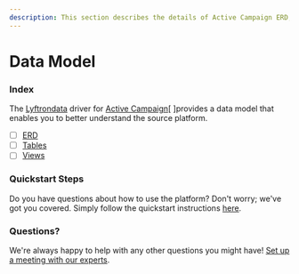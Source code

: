 ```yaml
---
description: This section describes the details of Active Campaign ERD, Tables, and Views.
---
```


# Data Model

### Index

The  [Lyftrondata](https://www.lyftrondata.com/) driver for [Active Campaign](https://www.lyftrondata.com/integration/marketing-analytics/active-campaign/)[ ]provides a data model that enables you to better understand the source platform.

* [ ] [ERD](../../../marketing-analytics/active-campaign/data-model/erd.md)
* [ ] [Tables](../../../marketing-analytics/active-campaign/data-model/tables.md)
* [ ] [Views](../../../marketing-analytics/active-campaign/data-model/views.md)

### Quickstart Steps

Do you have questions about how to use the platform? Don't worry; we've got you covered. Simply follow the quickstart instructions [here](../../../marketing-analytics/active-campaign/quickstart-steps.md).

### Questions? <a href="#questions" id="questions"></a>

We're always happy to help with any other questions you might have! [Set up a meeting with our experts](https://www.lyftrondata.com/book-a-meeting/).

